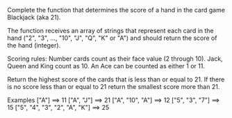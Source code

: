 Complete the function that determines the score of a hand in the card game Blackjack (aka 21).

The function receives an array of strings that represent each card in the hand ("2", "3", ..., "10", "J", "Q", "K" or "A") and should return the score of the hand (integer).

Scoring rules:
Number cards count as their face value (2 through 10). Jack, Queen and King count as 10. An Ace can be counted as either 1 or 11.

Return the highest score of the cards that is less than or equal to 21. If there is no score less than or equal to 21 return the smallest score more than 21.

Examples
["A"]                           ==>  11
["A", "J"]                      ==>  21
["A", "10", "A"]                ==>  12
["5", "3", "7"]                 ==>  15
["5", "4", "3", "2", "A", "K"]  ==>  25